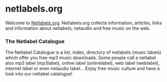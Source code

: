 # netlabels.org

Welcome to [Netlabels.org][1]. Netlabels.org collects information, articles, links and information about netlabels, netaudio and free music on the web.



### The Netlabel Catalogue

The Netlabel Catalogue is a list, index, directory of netlabels (music labels) which offer you free mp3 music downloads. Some people call a netlabel also mp3 label (mp3label), online label (onlinelabel), web label (weblabel), internet label or even netaudio label... Enjoy free music culture and have a look into our netlabel catalogue!


 [1]: http://netlabels.org/
 [2]: #
 [3]: #
 [4]: #
 [5]: #
 [6]: #
 [7]: #
 [8]: #
 [9]: #
 [10]: #
